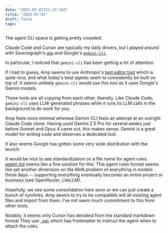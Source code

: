```yaml
---
date: "2025-07-01T21:17:18Z"
title: "2025-07-01"
draft: false
tags:
---
```


The agent CLI space is getting pretty crowded.

Claude Code and Cursor are typically my daily drivers, but I played around with Sourcegraph's [`amp`](https://ampcode.com) and Google's [`gemini-cli`](https://cloud.google.com/gemini/docs/codeassist/gemini-cli).

In particular, I noticed that `gemini-cli` has been getting a lot of attention.

If I had to guess, Amp seems to use Anthropic's [text editor tool](https://docs.anthropic.com/en/docs/agents-and-tools/tool-use/text-editor-tool) which is quite nice, and what today's best agents seem to consistently be built on top of.
It seems unlikely `gemini-cli` would use this tool as it uses Google's Gemini models.

These tools are all copying from each other, liberally.
Like Claude Code, `gemini-cli` uses LLM-generated phrases while it runs its LLM calls in the background to do work for you.

Amp feels more minimal whereas Gemini CLI feels an attempt at an outright Claude Code clone.
Having used Gemini 2.5 Pro for several weeks just before Sonnet and Opus 4 came out, this makes sense.
Gemini is a great model for writing code and deserves a dedicated tool.

It also seems Google has gotten some very wide distribution with the launch.

It would be nice to see standardization on a file name for agent rules.
[agent.md](https://agent.md) seems like a fine solution for this.
This agent rules format seems like yet another dimension on the MxN problem of everything in models these days -- supporting everything eventually becomes an entire project or business (see OpenRouter, LiteLLM).

Hopefully, we see some consolidation here soon or we can just create a bunch of symlinks.
Amp seems to try to be compatible will all existing agent files and import from them.
I've not seem much commitment to this from other tools.

Notably, it seems only Cursor has deviated from the standard markdown format
They use [`.mdc`](https://docs.cursor.com/context/rules) which has frontmatter to instruct the agent when to attach the rules.

